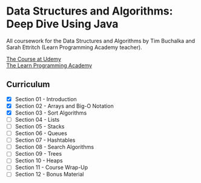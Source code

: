 # Data Structures and Algorithms: Deep Dive Using Java
All coursework for the Data Structures and Algorithms by Tim Buchalka and Sarah Ettritch (Learn Programming Academy teacher).

[The Course at Udemy](https://www.udemy.com/course/data-structures-and-algorithms-deep-dive-using-java)   
[The Learn Programming Academy](http://learnprogramming.academy)

## Curriculum

- [x] Section 01 - Introduction
- [x] Section 02 - Arrays and Big-O Notation
- [x] Section 03 - Sort Algorithms
- [ ] Section 04 - Lists
- [ ] Section 05 - Stacks
- [ ] Section 06 - Queues
- [ ] Section 07 - Hashtables
- [ ] Section 08 - Search Algorithms
- [ ] Section 09 - Trees
- [ ] Section 10 - Heaps
- [ ] Section 11 - Course Wrap-Up
- [ ] Section 12 - Bonus Material
